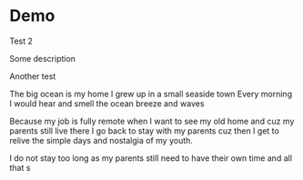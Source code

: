 # Demo

Test 2

Some description

Another test

The big ocean is my home
I grew up in a small seaside town
Every morning I would hear and smell the ocean breeze and waves

Because my job is fully remote when I want to see my old home and cuz my parents still live there I go back to stay with my parents
cuz then I get to relive the simple days and nostalgia of my youth.

I do not stay too long as my parents still need to have their own time and all that s
